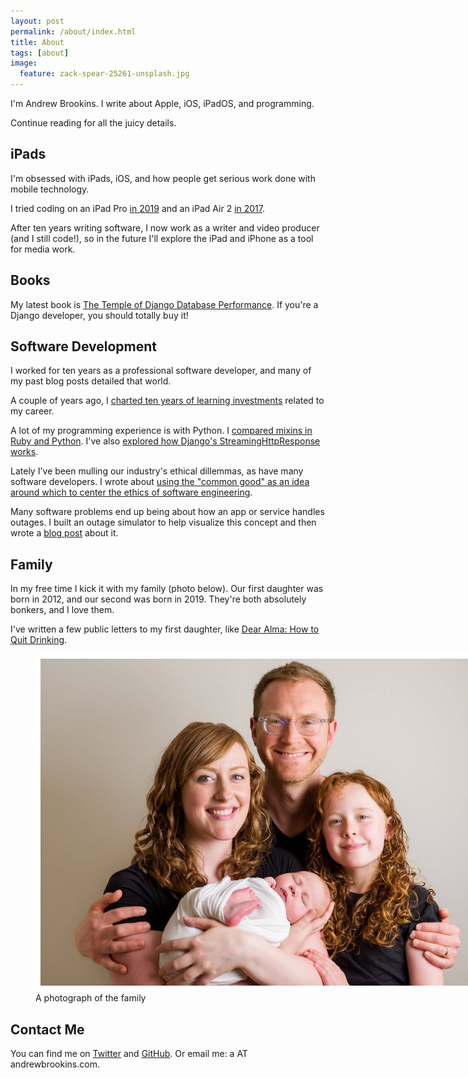 ```yaml
---
layout: post
permalink: /about/index.html
title: About
tags: [about]
image:
  feature: zack-spear-25261-unsplash.jpg
---
```


I'm Andrew Brookins. I write about Apple, iOS, iPadOS, and programming.

Continue reading for all the juicy details.

## iPads

I'm obsessed with iPads, iOS, and how people get serious work done with mobile technology.

I tried
coding on an iPad Pro [in
2019](https://andrewbrookins.com/technology/coding-on-ipad-pro-2019/) and an
iPad Air 2 [in 2017](https://andrewbrookins.com/tech/can-you-write-code-on-an-ipad/).

After ten years writing software, I now work as a writer and video producer (and I still code!), so in the future I'll explore the iPad and iPhone as a tool for media work.

## Books

My latest book is [The Temple of
Django Database
Performance](https://spellbookpress.com/books/temple-of-django-database-performance/).
If you're a Django developer, you should totally buy it!

## Software Development

I worked for ten years as a professional software developer, and many of my past blog posts detailed that world.

A couple of years ago, I [charted ten years of learning investments](https://andrewbrookins.com/technology/ten-years-of-learning-investments/) related to my career.

A lot of my programming experience is with Python. I [compared mixins in Ruby and
Python](https://andrewbrookins.com/technology/mixins-in-python-and-ruby-compared/). I've also [explored how Django's StreamingHttpResponse works](https://andrewbrookins.com/django/how-does-djangos-streaminghttpresponse-work-exactly/).

Lately I've been mulling our industry's ethical dillemmas, as have many software
developers. I wrote about [using the "common
good" as an idea around which to center the ethics of software engineering](https://andrewbrookins.com/technology/what-are-we-doing-here-software-engineering/).

Many software problems end up being about how an app or service handles outages. I built an outage simulator to help visualize this concept and then wrote a [blog
post](https://andrewbrookins.com/technology/demonstrating-stability-patterns-with-an-outage-simulator/) about it.

## Family

In my free time I kick it with my family (photo below). Our first daughter was
born in 2012, and our second was born in 2019. They're both absolutely bonkers,
and I love them.

I've written a few public letters to my first daughter, like [Dear Alma: How to
Quit Drinking](https://andrewbrookins.com/life/dear-alma-how-to-quit-drinking/).

<figure>
	<img src="/images/family2.jpg" style="max-width: 800px;">
	<figcaption>A photograph of the family</figcaption>
</figure>

## Contact Me

You can find me on <a href="https://twitter.com/abrookins">Twitter</a> and <a href="https://github.com/abrookins">GitHub</a>. Or email me: a AT andrewbrookins.com.

